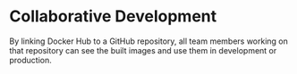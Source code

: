 # Collaborative Development

By linking Docker Hub to a GitHub repository, all team members working on that repository can see the built images and use them in development or production.
